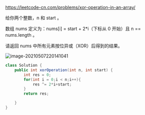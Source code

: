 https://leetcode-cn.com/problems/xor-operation-in-an-array/

给你两个整数，n 和 start 。

数组 nums 定义为：nums[i] = start + 2*i（下标从 0 开始）且 n == nums.length 。

请返回 nums 中所有元素按位异或（XOR）后得到的结果。

 ![image-20210507220141041](D:/Program%20Files/typora/Notebook/source/image-20210507220141041.png)

```java
class Solution {
    public int xorOperation(int n, int start) {
        int res = 0;
        for(int i = 0;i < n;i++){
            res ^= 2*i+start;
        }
        return res;

    }
}
```

